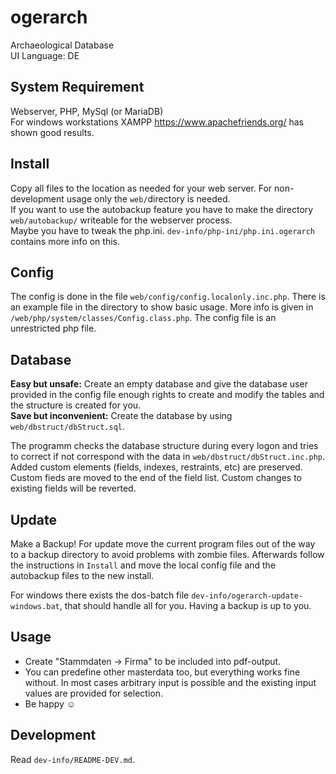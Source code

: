 # ogerarch
Archaeological Database  
UI Language: DE


## System Requirement
Webserver, PHP, MySql (or MariaDB)   
For windows workstations XAMPP <https://www.apachefriends.org/> has shown good results.

## Install
Copy all files to the location as needed for your web server. For non-development usage only the `web/`directory is needed.  
If you want to use the autobackup feature you have to make the directory `web/autobackup/` writeable for the webserver process.  
Maybe you have to tweak the php.ini. `dev-info/php-ini/php.ini.ogerarch` contains more info on this.

## Config
The config is done in the file `web/config/config.localonly.inc.php`. There is an example file in the directory to show basic usage. More info is given in `/web/php/system/classes/Config.class.php`. The config file is an unrestricted php file.

## Database
**Easy but unsafe:** Create an empty database and give the database user provided in the config file enough rights to create and modify the tables and the structure is created for you.  
**Save but inconvenient:** Create the database by using `web/dbstruct/dbStruct.sql`.

The programm checks the database structure during every logon and tries to correct if not correspond with the data in `web/dbstruct/dbStruct.inc.php`. Added custom elements (fields, indexes, restraints, etc) are preserved. Custom fieds are moved to the end of the field list. Custom changes to existing fields will be reverted.

## Update
Make a Backup! For update move the current program files out of the way to a backup directory to avoid problems with zombie files. Afterwards follow the instructions in `Install` and move the local config file and the autobackup files to the new install.

For windows there exists the dos-batch file `dev-info/ogerarch-update-windows.bat`, that should handle all for you. Having a backup is up to you.

## Usage
- Create "Stammdaten -> Firma" to be included into pdf-output.
- You can predefine other masterdata too, but everything works fine without. In most cases arbitrary input is possible and the existing input values are provided for selection.
- Be happy &#9786;

## Development
Read `dev-info/README-DEV.md`.